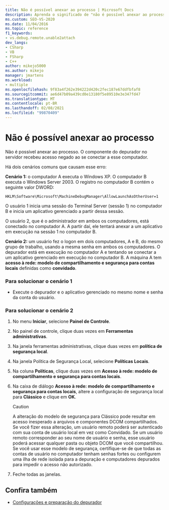 ```yaml
---
title: Não é possível anexar ao processo | Microsoft Docs
description: Aprenda o significado de "não é possível anexar ao processo", os dois cenários que causam isso e as soluções.
ms.custom: SEO-VS-2020
ms.date: 11/04/2016
ms.topic: reference
f1_keywords:
- vs.debug.remote.unable2attach
dev_langs:
- CSharp
- VB
- FSharp
- C++
author: mikejo5000
ms.author: mikejo
manager: jmartens
ms.workload:
- multiple
ms.openlocfilehash: 9f83a4f262e394222d420c2fec187e67ddfbfaf8
ms.sourcegitcommit: ae6d47b09a439cd0e13180f5e89510e3e347fd47
ms.translationtype: MT
ms.contentlocale: pt-BR
ms.lasthandoff: 02/08/2021
ms.locfileid: "99870409"
---
```

# <a name="unable-to-attach-to-the-process"></a>Não é possível anexar ao processo
Não é possível anexar ao processo. O componente do depurador no servidor recebeu acesso negado ao se conectar a esse computador.

 Há dois cenários comuns que causam esse erro:

 **Cenário 1:** o computador A executa o Windows XP. O computador B executa o Windows Server 2003. O registro no computador B contém o seguinte valor DWORD:

 `HKLM\Software\Microsoft\MachineDebugManager\AllowLaunchAsOtherUser=1`

 O usuário 1 inicia uma sessão do Terminal Server (sessão 1) no computador B e inicia um aplicativo gerenciado a partir dessa sessão.

 O usuário 2, que é o administrador em ambos os computadores, está conectado no computador A. A partir daí, ele tentará anexar a um aplicativo em execução na sessão 1 no computador B.

 **Cenário 2:** um usuário fez o logon em dois computadores, A e B, do mesmo grupo de trabalho, usando a mesma senha em ambos os computadores. O depurador está em execução no computador A e tentando se conectar a um aplicativo gerenciado em execução no computador B. A máquina A tem **acesso à rede: modelo de compartilhamento e segurança para contas locais** definidas como **convidado**.

### <a name="to-solve-scenario-1"></a>Para solucionar o cenário 1

- Execute o depurador e o aplicativo gerenciado no mesmo nome e senha da conta do usuário.

### <a name="to-solve-scenario-2"></a>Para solucionar o cenário 2

1. No menu **Iniciar**, selecione **Painel de Controle**.

2. No painel de controle, clique duas vezes em **Ferramentas administrativas**.

3. Na janela ferramentas administrativas, clique duas vezes em **política de segurança local**.

4. Na janela Política de Segurança Local, selecione **Políticas Locais**.

5. Na coluna **Políticas**, clique duas vezes em **Acesso à rede: modelo de compartilhamento e segurança para contas locais**.

6. Na caixa de diálogo **Acesso à rede: modelo de compartilhamento e segurança para contas locais**, altere a configuração de segurança local para **Clássico** e clique em **OK**.

    > [!CAUTION]
    > A alteração do modelo de segurança para Clássico pode resultar em acesso inesperado a arquivos e componentes DCOM compartilhados. Se você fizer essa alteração, um usuário remoto poderá ser autenticado com sua conta de usuário local em vez como Convidado. Se um usuário remoto corresponder ao seu nome de usuário e senha, esse usuário poderá acessar qualquer pasta ou objeto DCOM que você compartilhou. Se você usar esse modelo de segurança, certifique-se de que todas as contas de usuário no computador tenham senhas fortes ou configurem uma ilha de rede isolada para a depuração e computadores depurados para impedir o acesso não autorizado.

7. Feche todas as janelas.

## <a name="see-also"></a>Confira também
- [Configurações e preparação do depurador](../debugger/debugger-settings-and-preparation.md)